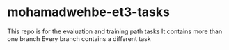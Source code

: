 # mohamadwehbe-et3-tasks
This repo is for the evaluation and training path tasks
It contains more than one branch
Every branch contains a different task
